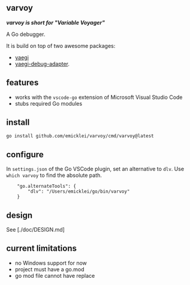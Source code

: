 ## varvoy

**_varvoy is short for "Variable Voyager"_** 

A Go debugger.
 
It is build on top of two awesome packages:
- [yaegi](https://github.com/traefik/yaegi)
- [yaegi-debug-adapter](https://github.com/traefik-contrib/yaegi-debug-adapter).

## features

- works with the `vscode-go` extension of Microsoft Visual Studio Code
- stubs required Go modules

## install

```
go install github.com/emicklei/varvoy/cmd/varvoy@latest
```

## configure

In `settings.json` of the Go VSCode plugin, set an alternative to `dlv`.
Use `which varvoy` to find the absolute path.

```
    "go.alternateTools": {
        "dlv": "/Users/emicklei/go/bin/varvoy"
    }
```

## design

See [./doc/DESIGN.md]


## current limitations

- no Windows support for now
- project must have a go.mod
- go mod file cannot have replace
